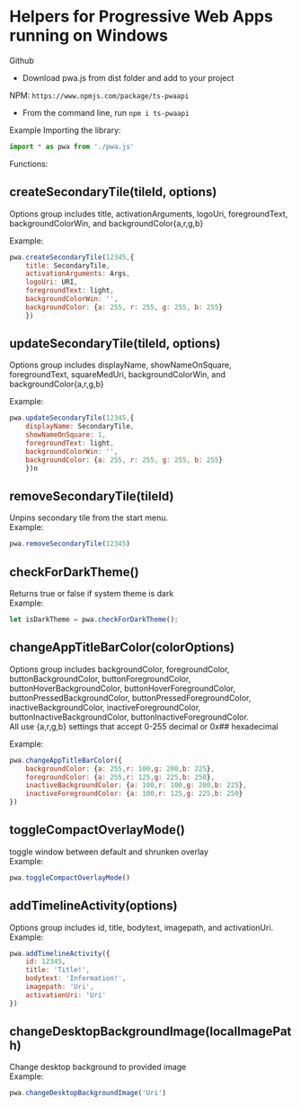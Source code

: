 # Helpers for Progressive Web Apps running on Windows

Github
- Download pwa.js from dist folder and add to your project

NPM: `https://www.npmjs.com/package/ts-pwaapi`
- From the command line, run `npm i ts-pwaapi` 

Example Importing the library:
```js
import * as pwa from './pwa.js'
```

Functions:

## createSecondaryTile(tileId, options)
Options group includes title, activationArguments, logoUri, foregroundText, backgroundColorWin, and backgroundColor{a,r,g,b}

Example: 
```js
pwa.createSecondaryTile(12345,{
    title: SecondaryTile,
    activationArguments: Args,
    logoUri: URI,
    foregroundText: light,
    backgroundColorWin: '',
    backgroundColor: {a: 255, r: 255, g: 255, b: 255}
    })
```

## updateSecondaryTile(tileId, options) <br>
Options group includes displayName, showNameOnSquare, foregroundText, squareMedUri, backgroundColorWin, and backgroundColor{a,r,g,b}

Example:
```js
pwa.updateSecondaryTile(12345,{
    displayName: SecondaryTile,
    showNameOnSquare: 1, 
    foregroundText: light, 
    backgroundColorWin: '', 
    backgroundColor: {a: 255, r: 255, g: 255, b: 255}
    })n
```
## removeSecondaryTile(tileId)
Unpins secondary tile from the start menu. <br>
Example:
```js
pwa.removeSecondaryTile(12345)
```

## checkForDarkTheme() 
Returns true or false if system theme is dark <br>
Example:
```js
let isDarkTheme = pwa.checkForDarkTheme();
```

## changeAppTitleBarColor(colorOptions) <br>
Options group includes backgroundColor, foregroundColor, buttonBackgroundColor, buttonForegroundColor, buttonHoverBackgroundColor, buttonHoverForegroundColor, buttonPressedBackgroundColor, buttonPressedForegroundColor, inactiveBackgroundColor, inactiveForegroundColor, buttonInactiveBackgroundColor, buttonInactiveForegroundColor. <br>
All use {a,r,g,b} settings that accept 0-255 decimal or 0x## hexadecimal

Example:
```js
pwa.changeAppTitleBarColor({
    backgroundColor: {a: 255,r: 100,g: 200,b: 225},
    foregroundColor: {a: 255,r: 125,g: 225,b: 250},
    inactiveBackgroundColor: {a: 100,r: 100,g: 200,b: 225},
    inactiveForegroundColor: {a: 100,r: 125,g: 225,b: 250}  
})
```

## toggleCompactOverlayMode() <br>
toggle window between default and shrunken overlay <br>
Example:
```js
pwa.toggleCompactOverlayMode()
```
## addTimelineActivity(options)
Options group includes id, title, bodytext, imagepath, and activationUri. <br>
Example:
```js
pwa.addTimelineActivity({
    id: 12345,
    title: 'Title!',
    bodytext: 'Information!',
    imagepath: 'Uri',
    activationUri: 'Uri'
})
```
## changeDesktopBackgroundImage(localImagePath)
Change desktop background to provided image <br>
Example:
```js
pwa.changeDesktopBackgroundImage('Uri')
```
